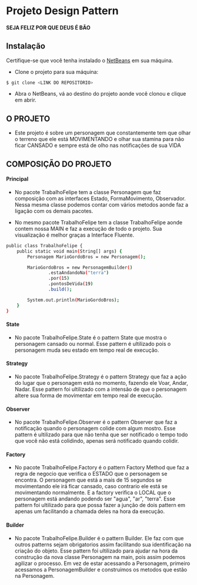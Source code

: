 Projeto Design Pattern
=====================

#### SEJA FELIZ POR QUE DEUS É BÃO 

## Instalação

Certifique-se que você tenha instalado o [NetBeans](https://netbeans.org/downloads/) em sua máquina.

- Clone o projeto para sua máquina:

```bash
$ git clone <LINK DO REPOSITÓRIO>
```

- Abra o NetBeans, vá ao destino do projeto aonde você clonou e clique em abrir.

## O PROJETO

- Este projeto é sobre um personagem que constantemente tem que olhar o terreno que ele está MOVIMENTANDO e olhar sua stamina para não ficar CANSADO e sempre está de olho nas notificações de sua VIDA

## COMPOSIÇÃO DO PROJETO

#### Principal 

- No pacote TrabalhoFelipe tem a classe Personagem que faz composição com as interfaces Estado, FormaMovimento, Observador. Nessa mesma classe podemos contar com vários metodos aonde faz a ligação com os demais pacotes.

- No mesmo pacote TrabalhoFelipe tem a classe TrabalhoFelipe aonde contem nossa MAIN e faz a execução de todo o projeto. Sua visualização é melhor graças a Interface Fluente.
```bash
public class TrabalhoFelipe {
    public static void main(String[] args) {
        Personagem MarioGordoBros = new Personagem();

        MarioGordoBros = new PersonagemBuilder()
                .estaAndandoNa("terra")
                .por(15)
                .pontosDeVida(19)
                .build();

        System.out.println(MarioGordoBros);
    }
}
```

#### State

- No pacote TrabalhoFelipe.State é o pattern State que mostra o personagem cansado ou normal. Esse pattern é ultilizado pois o personagem muda seu estado em tempo real de execução.

#### Strategy

- No pacote TrabalhoFelipe.Strategy é o pattern Strategy que faz a ação do lugar que o personagem está no momento, fazendo ele Voar, Andar, Nadar. Esse pattern foi ultilizado com a intensão de que o personagem altere sua forma de movimentar em tempo real de execução.

#### Observer

- No pacote TrabalhoFelipe.Observer é o pattern Observer que faz a notificação quando o personagem colide com algum mostro. Esse pattern é ultilizado para que não tenha que ser notificado o tempo todo que você não está colidindo, apenas será notificado quando colidir.

#### Factory

- No pacote TrabalhoFelipe.Factory é o pattern Factory Method que faz a regra de negocio que verifica o ESTADO que o personagem se encontra. O personagem que está a mais de 15 segundos se movimentando ele irá ficar cansado, caso contrario ele está se movimentando normalmente. E a factory verifica o LOCAL que o personagem está andando podendo ser "agua", "ar", "terra". Esse pattern foi ultilizado para que possa fazer a junção de dois pattern em apenas um facilitando a chamada deles na hora da execução.

#### Builder

- No pacote TrabalhoFelipe.Builder é o pattern Builder. Ele faz com que outros patterns sejam obrigatorios assim facilitando sua identificação na criação do objeto. Esse pattern foi ultilizado para ajudar na hora da construção da nova classe Personagem na main, pois assim podemos agilizar o processo. Em vez de estar acessando a Personagem, primeiro acessamos a PersonagemBuilder e construimos os metodos que estão na Personagem.
